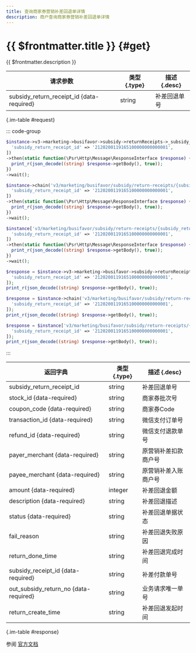```yaml
---
title: 查询商家券营销补差回退单详情
description: 商户查询商家券营销补差回退单详情
---
```


# {{ $frontmatter.title }} {#get}

{{ $frontmatter.description }}

| 请求参数 | 类型 {.type} | 描述 {.desc}
| --- | --- | ---
| subsidy_return_receipt_id {data-required} | string | 补差回退单号

{.im-table #request}

::: code-group

```php [异步纯链式]
$instance->v3->marketing->busifavor->subsidy->returnReceipts->_subsidy_return_receipt_id_->getAsync([
  'subsidy_return_receipt_id' => '2120200119165100000000000001',
])
->then(static function(\Psr\Http\Message\ResponseInterface $response) {
  print_r(json_decode((string) $response->getBody(), true));
})
->wait();
```

```php [异步声明式]
$instance->chain('v3/marketing/busifavor/subsidy/return-receipts/{subsidy_return_receipt_id}')->getAsync([
  'subsidy_return_receipt_id' => '2120200119165100000000000001',
])
->then(static function(\Psr\Http\Message\ResponseInterface $response) {
  print_r(json_decode((string) $response->getBody(), true));
})
->wait();
```

```php [异步属性式]
$instance['v3/marketing/busifavor/subsidy/return-receipts/{subsidy_return_receipt_id}']->getAsync([
  'subsidy_return_receipt_id' => '2120200119165100000000000001',
])
->then(static function(\Psr\Http\Message\ResponseInterface $response) {
  print_r(json_decode((string) $response->getBody(), true));
})
->wait();
```

```php [同步纯链式]
$response = $instance->v3->marketing->busifavor->subsidy->returnReceipts->_subsidy_return_receipt_id_->get([
  'subsidy_return_receipt_id' => '2120200119165100000000000001',
]);
print_r(json_decode((string) $response->getBody(), true));
```

```php [同步声明式]
$response = $instance->chain('v3/marketing/busifavor/subsidy/return-receipts/{subsidy_return_receipt_id}')->get([
  'subsidy_return_receipt_id' => '2120200119165100000000000001',
]);
print_r(json_decode((string) $response->getBody(), true));
```

```php [同步属性式]
$response = $instance['v3/marketing/busifavor/subsidy/return-receipts/{subsidy_return_receipt_id}']->get([
  'subsidy_return_receipt_id' => '2120200119165100000000000001',
]);
print_r(json_decode((string) $response->getBody(), true));
```

:::

| 返回字典 | 类型 {.type} | 描述 {.desc}
| --- | --- | ---
| subsidy_return_receipt_id | string | 补差回退单号
| stock_id {data-required}| string | 商家券批次号
| coupon_code {data-required}| string | 商家券Code
| transaction_id {data-required}| string | 微信支付订单号
| refund_id {data-required}| string | 微信支付退款单号
| payer_merchant {data-required}| string | 原营销补差扣款商户号
| payee_merchant {data-required}| string | 原营销补差入账商户号
| amount {data-required}| integer | 补差回退金额
| description {data-required}| string | 补差回退描述
| status {data-required}| string | 补差回退单据状态
| fail_reason | string | 补差回退失败原因
| return_done_time | string | 补差回退完成时间
| subsidy_receipt_id {data-required}| string | 补差付款单号
| out_subsidy_return_no {data-required}| string | 业务请求唯一单号
| return_create_time | string | 补差回退发起时间

{.im-table #response}

参阅 [官方文档](https://pay.weixin.qq.com/wiki/doc/apiv3/apis/chapter9_2_21.shtml)
